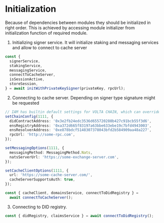 # Initialization

Because of dependencies between modules they should be initialized in right order. This is achieved by accessing module initializer from initialization function of required module.

1. Initializing signer service. It will initialize staking and messaging services and allow to connect to cache server

```typescript
const {
  signerService,
  stakingService,
  messagingService,
  connectToCacheServer,
  isSessionActive,
  storeSession,
} = await initWithPrivateKeySigner(privateKey, rpcUrl);
```

2. Connecting to cache server. Depending on signer type signature might be requested

```typescript
// IAM has builtin default settings for VOLTA CHAIN, which can overriden
setChainConfig(1111, {
  didContractAddress: '0x3e2fb24edc3536d655720280b427c91bcb55f3d6',
  ensRegistryAddress: '0xa372d665f83197a63bbe633ebe19c7bfd4943003',
  ensResolverAddress: '0xe878bdcf5148307378043bfd2b584909aa48a227',
  rpcUrl: 'http://some-rpc.com',
});

setMessagingOptions(1111, {
  messagingMethod: MessagingMethod.Nats,
  natsServerUrl: 'https://some-exchange-server.com',
});

setCacheClientOptions(1111, {
  url: 'https://some-cache-server.com/',
  cacheServerSupportsAuth: true,
});

const { cacheClient, domainsService, connectToDidRegistry } =
  await connectToCacheServer();
```

3. Connecting to DID registry.

```typescript
const { didRegistry, claimsService } = await connectToDidRegistry();
```
